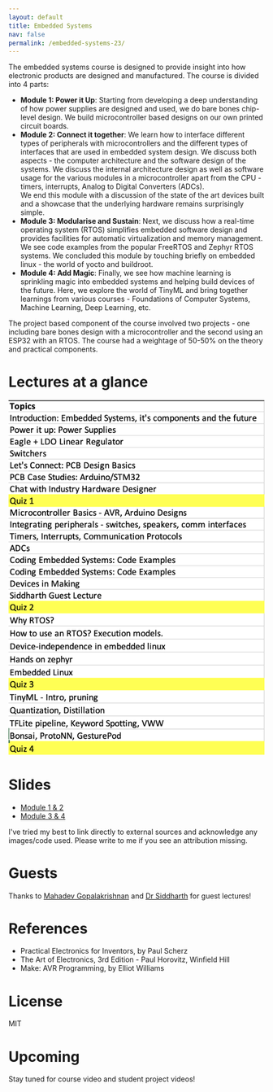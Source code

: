 ```yaml
---
layout: default
title: Embedded Systems
nav: false
permalink: /embedded-systems-23/
---
```


The embedded systems course is designed to provide insight into how electronic products are designed and manufactured. The course is divided into 4 parts:

- **Module 1: Power it Up**: Starting from developing a deep understanding of how power supplies are designed and used, we do bare bones chip-level design. We build microcontroller based designs on our own printed circuit boards.
- **Module 2: Connect it together**: We learn how to interface different types of peripherals with microcontrollers and the different types of interfaces that are used in embedded system design. We discuss both aspects - the computer architecture and the software design of the systems. We discuss the internal architecture design as well as software usage for the various modules in a microcontroller apart from the CPU - timers, interrupts, Analog to Digital Converters (ADCs). <br/>
  We end this module with a discussion of the state of the art devices built and a showcase that the underlying hardware remains surprisingly simple.
- **Module 3: Modularise and Sustain**: Next, we discuss how a real-time operating system (RTOS) simplifies embedded software design and provides facilities for automatic virtualization and memory management. We see code examples from the popular FreeRTOS and Zephyr RTOS systems. We concluded this module by touching briefly on embedded linux - the world of yocto and buildroot.
- **Module 4: Add Magic**: Finally, we see how machine learning is sprinkling magic into embedded systems and helping build devices of the future. Here, we explore the world of TinyML and bring together learnings from various courses - Foundations of Computer Systems, Machine Learning, Deep Learning, etc.

The project based component of the course involved two projects - one including bare bones design with a microcontroller and the second using an ESP32 with an RTOS. The course had a weightage of 50-50% on the theory and practical components.

# Lectures at a glance

![Lecture Plan](../assets/img/lecture-plan-es-23.png)

# Slides

- [Module 1 & 2](../assets/pdf/EmbeddedSystems23_Module1_2.pdf)
- [Module 3 & 4](../assets/pdf/EmbeddedSystems23_Module3_4.pdf)

I've tried my best to link directly to external sources and acknowledge any images/code used. Please write to me if you see an attribution missing.

# Guests

Thanks to [Mahadev Gopalakrishnan](https://www.linkedin.com/in/mahadevg1492/) and [Dr Siddharth](https://ssiddharth.in/) for guest lectures!

# References

- Practical Electronics for Inventors, by Paul Scherz
- The Art of Electronics, 3rd Edition - Paul Horovitz, Winfield Hill
- Make: AVR Programming, by Elliot Williams

# License

MIT

# Upcoming

Stay tuned for course video and student project videos!

